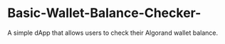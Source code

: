 # Basic-Wallet-Balance-Checker-
A simple dApp that allows users to check their Algorand wallet  balance.
